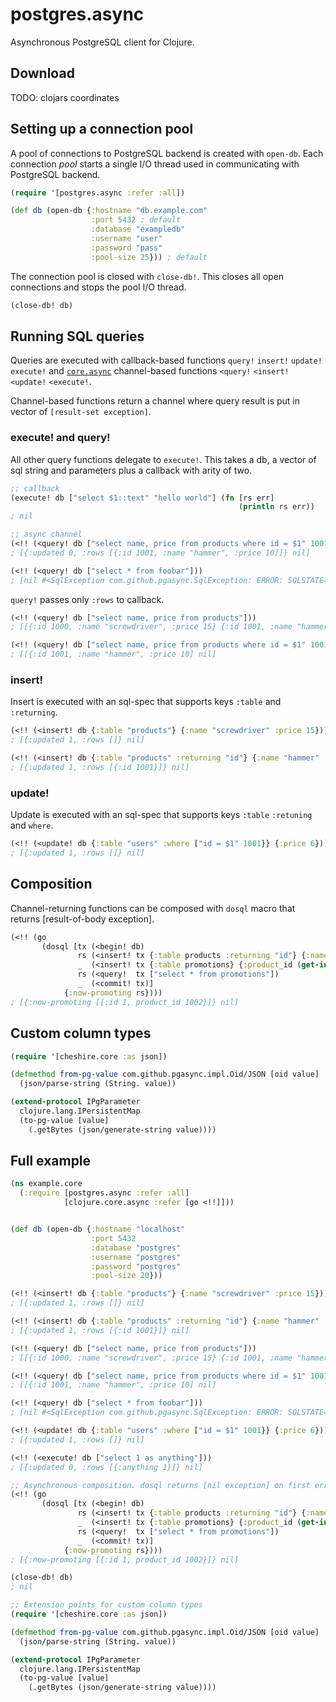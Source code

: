 postgres.async
==============

Asynchronous PostgreSQL client for Clojure.

## Download

TODO: clojars coordinates

## Setting up a connection pool

A pool of connections to PostgreSQL backend is created with `open-db`. Each connection *pool* starts a single I/O thread used in communicating with PostgreSQL backend.

```clojure
(require '[postgres.async :refer :all])

(def db (open-db {:hostname "db.example.com"
                  :port 5432 ; default
                  :database "exampledb"
                  :username "user"
                  :password "pass"
                  :pool-size 25})) ; default
```

The connection pool is closed with `close-db!`. This closes all open connections and stops the pool I/O thread.

```clojure
(close-db! db)
```

## Running SQL queries

Queries are executed with callback-based functions `query!` `insert!` `update!` `execute!` and [`core.async`](https://github.com/clojure/core.async) channel-based functions `<query!` `<insert!` `<update!` `<execute!`.

Channel-based functions return a channel where query result is put in vector of `[result-set exception]`.

### execute! and query!

All other query functions delegate to `execute!`. This takes a db, a vector of sql string and parameters plus a callback with arity of two.

```clojure
;; callback
(execute! db ["select $1::text" "hello world"] (fn [rs err]
                                                   (println rs err))
; nil

;; async channel
(<!! (<query! db ["select name, price from products where id = $1" 1001]))
; [{:updated 0, :rows [{:id 1001, :name "hammer", :price 10]]} nil]

(<!! (<query! db ["select * from foobar"]))
; [nil #<SqlException com.github.pgasync.SqlException: ERROR: SQLSTATE=42P01, MESSAGE=relation "foobar" does not exist>
```

`query!` passes only `:rows` to callback.

```clojure
(<!! (<query! db ["select name, price from products"]))
; [[{:id 1000, :name "screwdriver", :price 15} {:id 1001, :name "hammer", :price 10] nil]

(<!! (<query! db ["select name, price from products where id = $1" 1001]))
; [[{:id 1001, :name "hammer", :price 10] nil]
```

### insert!

Insert is executed with an sql-spec that supports keys `:table` and `:returning`.

```clojure
(<!! (<insert! db {:table "products"} {:name "screwdriver" :price 15}))
; [{:updated 1, :rows []} nil]

(<!! (<insert! db {:table "products" :returning "id"} {:name "hammer" :price 5}))
; [{:updated 1, :rows [{:id 1001}]} nil]
```

### update!

Update is executed with an sql-spec that supports keys `:table` `:retuning` and `where`.

```clojure
(<!! (<update! db {:table "users" :where ["id = $1" 1001}} {:price 6}))
; [{:updated 1, :rows []} nil]
```

## Composition

Channel-returning functions can be composed with `dosql` macro that returns [result-of-body exception].

```clojure
(<!! (go
       (dosql [tx (<begin! db)
               rs (<insert! tx {:table products :returning "id"} {:name "saw"})
               _  (<insert! tx {:table promotions} {:product_id (get-in rs [:rows 0 :id])})
               rs (<query!  tx ["select * from promotions"])
               _  (<commit! tx)]
            {:now-promoting rs})))
; [{:now-promoting [{:id 1, product_id 1002}]} nil]
```

## Custom column types

```clojure
(require '[cheshire.core :as json])

(defmethod from-pg-value com.github.pgasync.impl.Oid/JSON [oid value]
  (json/parse-string (String. value))

(extend-protocol IPgParameter 
  clojure.lang.IPersistentMap
  (to-pg-value [value]
    (.getBytes (json/generate-string value))))

```

## Full example

```clojure
(ns example.core
  (:require [postgres.async :refer :all]
            [clojure.core.async :refer [go <!!]]))


(def db (open-db {:hostname "localhost"
                  :port 5432
                  :database "postgres"
                  :username "postgres"
                  :password "postgres"
                  :pool-size 20}))

(<!! (<insert! db {:table "products"} {:name "screwdriver" :price 15}))
; [{:updated 1, :rows []} nil]

(<!! (<insert! db {:table "products" :returning "id"} {:name "hammer" :price 5}))
; [{:updated 1, :rows [{:id 1001}]} nil]

(<!! (<query! db ["select name, price from products"]))
; [[{:id 1000, :name "screwdriver", :price 15} {:id 1001, :name "hammer", :price 10] nil]

(<!! (<query! db ["select name, price from products where id = $1" 1001]))
; [[{:id 1001, :name "hammer", :price 10] nil]

(<!! (<query! db ["select * from foobar"]))
; [nil #<SqlException com.github.pgasync.SqlException: ERROR: SQLSTATE=42P01, MESSAGE=relation "foobar" does not exist>

(<!! (<update! db {:table "users" :where ["id = $1" 1001}} {:price 6}))
; [{:updated 1, :rows []} nil]

(<!! (<execute! db ["select 1 as anything"]))
; [{:updated 0, :rows [{:anything 1}]} nil]

;; Asynchronous composition. dosql returns [nil exception] on first error
(<!! (go
       (dosql [tx (<begin! db)
               rs (<insert! tx {:table products :returning "id"} {:name "saw"})
               _  (<insert! tx {:table promotions} {:product_id (get-in rs [:rows 0 :id])})
               rs (<query!  tx ["select * from promotions"])
               _  (<commit! tx)]
            {:now-promoting rs})))
; [{:now-promoting [{:id 1, product_id 1002}]} nil]

(close-db! db)
; nil

;; Extension points for custom column types
(require '[cheshire.core :as json])

(defmethod from-pg-value com.github.pgasync.impl.Oid/JSON [oid value]
  (json/parse-string (String. value))

(extend-protocol IPgParameter 
  clojure.lang.IPersistentMap
  (to-pg-value [value]
    (.getBytes (json/generate-string value))))

```

